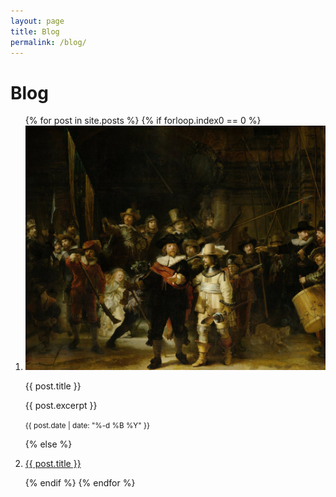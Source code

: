 ```yaml
---
layout: page
title: Blog
permalink: /blog/
---
```


# Blog

<ol class="post-list my-2">
    {% for post in site.posts %}
    {% if forloop.index0 == 0 %}
    <li>
      <div class="card border">
        <div style="display: flex; align-items: center; flex-wrap: wrap">
          <div class="col-md-3 p-2">
            <img src="/assets/images/rijksmuseum.jpg" class="img-fluid rounded-1" alt="...">
          </div>
          <div class="col-md-9 px-2 pb-2">
            <div class="card-body">
              <p class="card-title h2">{{ post.title }}</p>
              <p class="card-text">{{ post.excerpt }}</p>
              <p class="card-text"><small class="text-muted">{{ post.date | date: "%-d %B %Y" }}</small></p>
            </div>
          </div>
        </div>
      </div>
     </li>
    {% else %}
    <li>
      <div class="card">
        <div class="card-body px-2">
          <p class="card-title h3"><a class="post-link" href="{{ post.url }}">{{ post.title }}</a></p>
        </div>
      </div>
    </li>
    {% endif %}
  {% endfor %}
</ol>
  
      
<!-- revue -->

<!-- 
  <div id="revue-embed">
    <form action="https://www.getrevue.co/profile/stuartelimu/add_subscriber" method="post" id="revue-form" name="revue-form"  target="_blank">
    <div class="revue-form-group">
      <label for="member_email">Email address</label>
      <input class="revue-form-field" placeholder="Your email address..." type="email" name="member[email]" id="member_email">
    </div>
    <div class="revue-form-group">
      <label for="member_first_name">First name <span class="optional">(Optional)</span></label>
      <input class="revue-form-field" placeholder="First name... (Optional)" type="text" name="member[first_name]" id="member_first_name">
    </div>
    <div class="revue-form-group">
      <label for="member_last_name">Last name <span class="optional">(Optional)</span></label>
      <input class="revue-form-field" placeholder="Last name... (Optional)" type="text" name="member[last_name]" id="member_last_name">
    </div>
    <div class="revue-form-actions">
      <input type="submit" value="Subscribe" name="member[subscribe]" id="member_submit">
    </div>
    <div class="revue-form-footer">By subscribing, you agree with Revue’s <a target="_blank" href="https://www.getrevue.co/terms">Terms of Service</a> and <a target="_blank" href="https://www.getrevue.co/privacy">Privacy Policy</a>.</div>
    </form>
  </div>
-->

      
<!-- convertkit -->
<script async data-uid="3df2bee2cc" src="https://wondrous-speaker-8686.ck.page/3df2bee2cc/index.js"></script>

